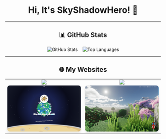 <div align="center">

# Hi, It's SkyShadowHero! 👋

---

## 📊 GitHub Stats

<p align="center" style="display: flex; justify-content: center; gap: 1rem;">
  <!-- Stats Card（亮天蓝 → 深天蓝） -->
  <a>
    <img height="195" src="https://github-readme-stats.vercel.app/api?username=SkyShadowHero&show_icons=true&count_private=true&hide_border=true&bg_color=30,3AA8FF,A0E7FF&title_color=fff&text_color=fff&custom_title=My%20GitHub%20Stats" alt="GitHub Stats">
  </a>
  
  <!-- Languages Card（深天蓝 → 亮天蓝） -->
  <a>
    <img height="195" src="https://github-readme-stats.vercel.app/api/top-langs/?username=SkyShadowHero&hide_border=true&bg_color=30,A0E7FF,3AA8FF&title_color=fff&text_color=fff&custom_title=My%20Top%20Languages" alt="Top Languages">
  </a>
</p>

---

## 🌐 My Websites

<table align="center">
  <tr>
    <td align="center" width="50%">
      <a href="https://skyshadow.fun">
        <img src="https://img.shields.io/badge/Homepage-skyshadow.fun-0066CC?style=for-the-badge">
        <br>
        <img src="/img/website.png" alt="Website Preview" style="border-radius: 8px; box-shadow: 0 4px 8px rgba(0,0,0,0.1); width: 100%; max-width: 500px;">
      </a>
    </td>
    <td align="center" width="50%">
      <a href="https://blog.skyshadow.fun">
        <img src="https://img.shields.io/badge/Blog-天影大侠的小站-228B22?style=for-the-badge">
        <br>
        <img src="/img/blog.png" alt="Blog Preview" style="border-radius: 8px; box-shadow: 0 4px 8px rgba(0,0,0,0.1); width: 100%; max-width: 500px;">
      </a>
    </td>
  </tr>
</table>

</div>
